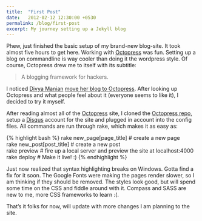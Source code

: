 ```yaml
---
title:  "First Post"
date:   2012-02-12 12:30:00 +0530
permalink: /blog/first-post
excerpt: My journey setting up a Jekyll blog
---
```

Phew, just finished the basic setup of my brand-new blog-site. It took almost five hours to get here. Working with [Octopress](http://octopress.org) was fun. Setting up a blog on commandline is way cooler than doing it the wordpress style. Of course, Octopress drew me to itself with its subtitle:

> A blogging framework for hackers.

I noticed [Divya Manian](http://nimbupani.com/) [move her blog to Octopress](http://nimbupani.com/redesign-notes.html). After looking up Octopress and what people feel about it (everyone seems to like it), I decided to try it myself.

After reading almost all of the [Octopress](http://octopress.org) site, I cloned the [Octopress repo](http://github.com/imathis/octopress), setup a [Disqus](https://disqus.com) account for the site and plugged in account into the config files. All commands are run through rake, which makes it as easy as:

{% highlight bash %}
rake new_page[page_title]   # create a new page  
rake new_post[post_title]   # create a new post  
rake preview                # fire up a local server and preview the site at localhost:4000  
rake deploy                 # Make it live! :)
{% endhighlight %}

Just now realized that syntax highlighting breaks on Windows. Gotta find a fix for it soon. The Google Fonts were making the pages render slower, so I am thinking if they should be removed. The styles look good, but will spend some time on the CSS and fiddle around with it. Compass and SASS are new to me, more CSS frameworks to learn :(.

That’s it folks for now, will update with more changes I am planning to the site.

